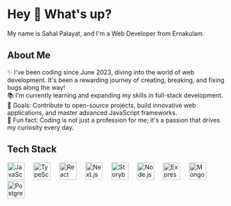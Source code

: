 <h1 align="left">Hey 👋 What's up?</h1>
<p align="left">My name is Sahal Palayat, and I'm a Web Developer from Ernakulam.</p>
<h2 align="left">About Me</h2>
<p align="left">✨ I've been coding since June 2023, diving into the world of web development. It's been a rewarding journey of creating, breaking, and fixing bugs along the way!<br>📚 I'm currently learning and expanding my skills in full-stack development.<br>🎯 Goals: Contribute to open-source projects, build innovative web applications, and master advanced JavaScript frameworks.<br>🎲 Fun fact: Coding is not just a profession for me; it's a passion that drives my curiosity every day.</p>
<h2 align="left">Tech Stack</h2>
<div align="left"> <img src="https://cdn.jsdelivr.net/gh/devicons/devicon/icons/javascript/javascript-original.svg" height="40" alt="JavaScript logo" /> <img width="12" /> <img src="https://cdn.jsdelivr.net/gh/devicons/devicon/icons/typescript/typescript-original.svg" height="40" alt="TypeScript logo" /> <img width="12" /> <img src="https://cdn.jsdelivr.net/gh/devicons/devicon/icons/react/react-original.svg" height="40" alt="React logo" /> <img width="12" /> <img src="https://cdn.jsdelivr.net/gh/devicons/devicon/icons/nextjs/nextjs-original.svg" height="40" alt="Next.js logo" /> <img width="12" /> <img src="https://cdn.jsdelivr.net/gh/devicons/devicon/icons/storybook/storybook-original.svg" height="40" alt="Storybook logo" /> <img width="12" /> <img src="https://cdn.jsdelivr.net/gh/devicons/devicon/icons/nodejs/nodejs-original.svg" height="40" alt="Node.js logo" /> <img width="12" /> <img src="https://cdn.jsdelivr.net/gh/devicons/devicon/icons/express/express-original.svg" height="40" alt="Express.js logo" /> <img width="12" /> <img src="https://cdn.jsdelivr.net/gh/devicons/devicon/icons/mongodb/mongodb-original.svg" height="40" alt="MongoDB logo" /> <img width="12" /> <img src="https://cdn.jsdelivr.net/gh/devicons/devicon/icons/postgresql/postgresql-original.svg" height="40" alt="PostgreSQL logo" /> </div>
